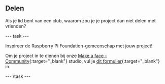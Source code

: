 ## Delen

Als je lid bent van een club, waarom zou je je project dan niet delen met vrienden?

--- task ---

Inspireer de Raspberry Pi Foundation-gemeenschap met jouw project!

Om je project in te dienen bij onze [Make a face - Community](https://wke.lt/w/s/8sVH4f){:target="_blank"} studio, vul je [dit formulier](https://form.raspberrypi.org/f/community-project-submissions){:target="_blank"} in.

--- /task ---
